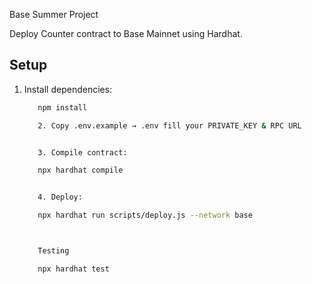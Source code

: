 Base Summer Project

Deploy Counter contract to Base Mainnet using Hardhat.

## Setup
1. Install dependencies:
   ```bash
      npm install

      2. Copy .env.example → .env fill your PRIVATE_KEY & RPC URL


      3. Compile contract:

      npx hardhat compile


      4. Deploy:

      npx hardhat run scripts/deploy.js --network base



      Testing

      npx hardhat test